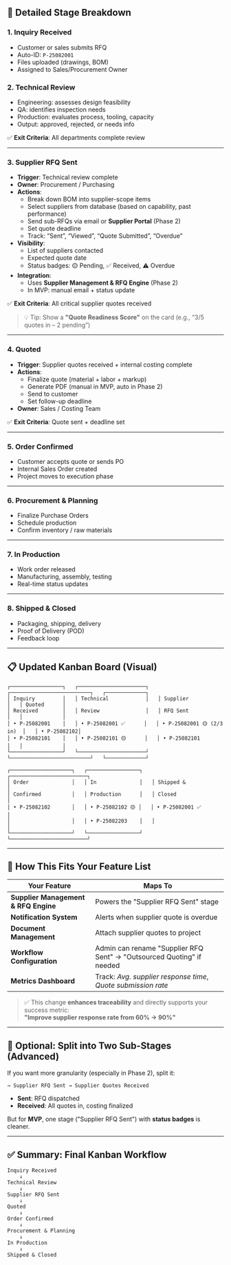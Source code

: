 
## 🔄 Detailed Stage Breakdown

### 1. **Inquiry Received**
- Customer or sales submits RFQ
- Auto-ID: `P-25082001`
- Files uploaded (drawings, BOM)
- Assigned to Sales/Procurement Owner

### 2. **Technical Review**
- Engineering: assesses design feasibility
- QA: identifies inspection needs
- Production: evaluates process, tooling, capacity
- Output: approved, rejected, or needs info

✅ **Exit Criteria**: All departments complete review

---

### 3. **Supplier RFQ Sent** 
- **Trigger**: Technical review complete
- **Owner**: Procurement / Purchasing
- **Actions**:
  - Break down BOM into supplier-scope items
  - Select suppliers from database (based on capability, past performance)
  - Send sub-RFQs via email or **Supplier Portal** (Phase 2)
  - Set quote deadline
  - Track: “Sent”, “Viewed”, “Quote Submitted”, “Overdue”
- **Visibility**:
  - List of suppliers contacted
  - Expected quote date
  - Status badges: 🟡 Pending, ✅ Received, ⚠️ Overdue
- **Integration**:
  - Uses **Supplier Management & RFQ Engine** (Phase 2)
  - In MVP: manual email + status update

✅ **Exit Criteria**: All critical supplier quotes received

> 💡 Tip: Show a **"Quote Readiness Score"** on the card (e.g., “3/5 quotes in – 2 pending”)

---

### 4. **Quoted**
- **Trigger**: Supplier quotes received + internal costing complete
- **Actions**:
  - Finalize quote (material + labor + markup)
  - Generate PDF (manual in MVP, auto in Phase 2)
  - Send to customer
  - Set follow-up deadline
- **Owner**: Sales / Costing Team

✅ **Exit Criteria**: Quote sent + deadline set

---

### 5. **Order Confirmed**
- Customer accepts quote or sends PO
- Internal Sales Order created
- Project moves to execution phase

---

### 6. **Procurement & Planning**
- Finalize Purchase Orders
- Schedule production
- Confirm inventory / raw materials

---

### 7. **In Production**
- Work order released
- Manufacturing, assembly, testing
- Real-time status updates

---

### 8. **Shipped & Closed**
- Packaging, shipping, delivery
- Proof of Delivery (POD)
- Feedback loop

---

## 📋 Updated Kanban Board (Visual)

```text
┌─────────────────┐   ┌──────────────────────┐   ┌──────────────────────────┐   ┌─────────────┐
│ Inquiry         │   │ Technical            │   │ Supplier                 │   │ Quoted      │
│ Received        │   │ Review               │   │ RFQ Sent                 │   │             │
│ • P-25082001    │   │ • P-25082001 ✅      │   │ • P-25082001 🟡 (2/3 in)  │   │ • P-25082102│
│ • P-25082101    │   │ • P-25082101 🟡      │   │ • P-25082101             │   │             │
└─────────────────┘   └──────────────────────┘   └──────────────────────────┘   └─────────────┘

┌────────────────────┐   ┌─────────────────┐   ┌─────────────────────────┐
│ Order              │   │ In              │   │ Shipped &               │
│ Confirmed          │   │ Production      │   │ Closed                  │
│ • P-25082102       │   │ • P-25082102 🟡 │   │ • P-25082001 ✅         │
│                    │   │ • P-25082203    │   │                         │
└────────────────────┘   └─────────────────┘   └─────────────────────────┘
```

---

## 🧱 How This Fits Your Feature List

| Your Feature                         | Maps To                                                               |
| ------------------------------------ | --------------------------------------------------------------------- |
| **Supplier Management & RFQ Engine** | Powers the "Supplier RFQ Sent" stage                                  |
| **Notification System**              | Alerts when supplier quote is overdue                                 |
| **Document Management**              | Attach supplier quotes to project                                     |
| **Workflow Configuration**           | Admin can rename "Supplier RFQ Sent" → "Outsourced Quoting" if needed |
| **Metrics Dashboard**                | Track: *Avg. supplier response time*, *Quote submission rate*         |

> ✅ This change **enhances traceability** and directly supports your success metric:  
> **"Improve supplier response rate from 60% → 90%"**

---

## 🎯 Optional: Split into Two Sub-Stages (Advanced)

If you want more granularity (especially in Phase 2), split it:

```
→ Supplier RFQ Sent → Supplier Quotes Received
```

- **Sent**: RFQ dispatched
- **Received**: All quotes in, costing finalized

But for **MVP**, one stage ("Supplier RFQ Sent") with **status badges** is cleaner.

---

## ✅ Summary: Final Kanban Workflow

```text
Inquiry Received 
    ↓
Technical Review 
    ↓
Supplier RFQ Sent 
    ↓
Quoted 
    ↓
Order Confirmed 
    ↓
Procurement & Planning 
    ↓
In Production 
    ↓
Shipped & Closed
```
